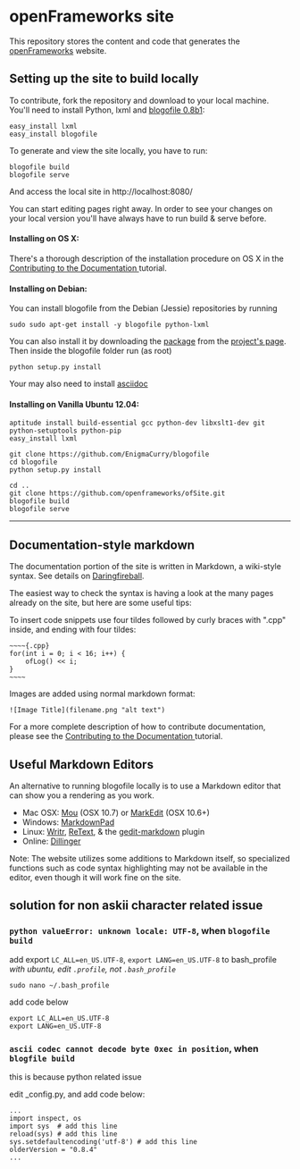 # openFrameworks site

This repository stores the content and code that generates the [openFrameworks](http://openFrameworks.cc/) website.

## Setting up the site to build locally

To contribute, fork the repository and download to your local machine. You'll need to install Python, lxml and [blogofile 0.8b1](http://blogofile.com/):

	easy_install lxml
	easy_install blogofile

To generate and view the site locally, you have to run:

	blogofile build
	blogofile serve

And access the local site in http://localhost:8080/ 

You can start editing pages right away. In order to see your changes on your local version you'll have always have to run build & serve before.

#### Installing on OS X:

There's a thorough description of the installation procedure on OS X in the [Contributing to the Documentation ](http://www.openframeworks.cc/tutorials/developers/003_contributing_to_the_documentation.html) tutorial.


#### Installing on Debian: 
You can install blogofile from the Debian (Jessie) repositories by running

    sudo sudo apt-get install -y blogofile python-lxml

You can also install it by downloading the [package](http://pypi.python.org/packages/source/B/Blogofile/Blogofile-0.8b1.tar.gz) from the [project's page](http://www.blogofile.com/).
Then inside the blogofile folder run (as root)

	python setup.py install
	
Your may also need to install [asciidoc](http://www.methods.co.nz/asciidoc/manpage.html)


#### Installing on Vanilla Ubuntu 12.04:

	aptitude install build-essential gcc python-dev libxslt1-dev git python-setuptools python-pip 
	easy_install lxml

	git clone https://github.com/EnigmaCurry/blogofile
	cd blogofile
	python setup.py install

	cd ..
	git clone https://github.com/openframeworks/ofSite.git
	blogofile build
	blogofile serve

----

## Documentation-style markdown

The documentation portion of the site is written in Markdown, a wiki-style syntax. See details on [Daringfireball](http://daringfireball.net/projects/markdown/). 

The easiest way to check the syntax is having a look at the many pages already on the site, but here are some useful tips:

To insert code snippets use four tildes followed by curly braces with ".cpp" inside, and ending with four tildes:

	~~~~{.cpp}
	for(int i = 0; i < 16; i++) {
		ofLog() << i;
	}
	~~~~


Images are added using normal markdown format:

    ![Image Title](filename.png "alt text")

For a more complete description of how to contribute documentation, please see the [Contributing to the Documentation ](http://www.openframeworks.cc/tutorials/developers/003_contributing_to_the_documentation.html) tutorial.

## Useful Markdown Editors

An alternative to running blogofile locally is to use a Markdown editor that can show you a rendering as you work.

* Mac OSX: [Mou](http://mouapp.com/) (OSX 10.7) or [MarkEdit](http://keshiki.net/markdown-editor/) (OSX 10.6+)
* Windows: [MarkdownPad](http://www.markdownpad.com/)
* Linux: [Writr](http://antrix.net/pages/writr-markdown/), [ReText](http://sourceforge.net/p/retext/home/ReText/), & the [gedit-markdown](http://www.jpfleury.net/en/software/gedit-markdown.php) plugin
* Online: [Dillinger](http://dillinger.io/)

Note: The website utilizes some additions to Markdown itself, so specialized functions such as code syntax highlighting may not be available in the editor, even though it will work fine on the site.


## solution for non askii character related issue
### `python valueError: unknown locale: UTF-8`, when `blogofile build`
add export `LC_ALL=en_US.UTF-8`, `export LANG=en_US.UTF-8` to bash_profile<br/>
*with ubuntu, edit `.profile`, not `.bash_profile`*
```
sudo nano ~/.bash_profile
```

add code below
```
export LC_ALL=en_US.UTF-8
export LANG=en_US.UTF-8
```

### `ascii codec cannot decode byte 0xec in position`, when `blogfile build`
this is because python related issue

edit _config.py, and add code below:

```
...
import inspect, os
import sys  # add this line
reload(sys) # add this line
sys.setdefaultencoding('utf-8') # add this line
olderVersion = "0.8.4"
...
```

